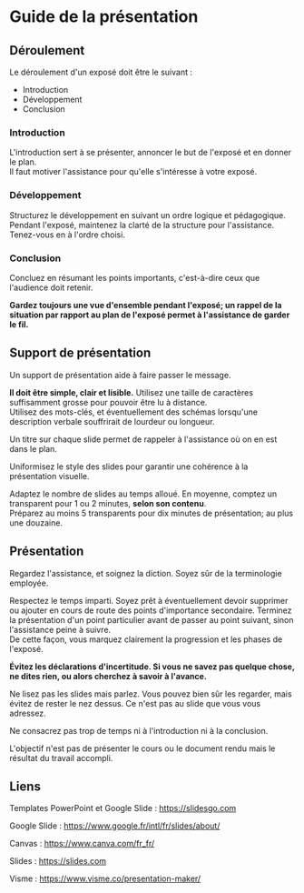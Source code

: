 # Guide de la présentation

## Déroulement

Le déroulement d'un exposé doit être le suivant :
* Introduction
* Développement
* Conclusion

### Introduction
L'introduction sert à se présenter, annoncer le but de l'exposé et en donner le plan.  
Il faut motiver l'assistance pour qu'elle s'intéresse à votre exposé.

### Développement
Structurez le développement en suivant un ordre logique et pédagogique.  
Pendant l'exposé, maintenez la clarté de la structure pour l'assistance.  
Tenez-vous en à l'ordre choisi.

### Conclusion
Concluez en résumant les points importants, c'est-à-dire ceux que l'audience doit retenir.


**Gardez toujours une vue d'ensemble pendant l'exposé; un rappel de la situation par rapport au plan de l'exposé permet à l'assistance de garder le fil.**


## Support de présentation

Un support de présentation aide à faire passer le message.


**Il doit être simple, clair et lisible.**
Utilisez une taille de caractères suffisamment grosse pour pouvoir être lu à distance.  
Utilisez des mots-clés, et éventuellement des schémas lorsqu'une description verbale souffrirait de lourdeur ou longueur.  

Un titre sur chaque slide permet de rappeler à l'assistance où on en est dans le plan.

Uniformisez le style des slides pour garantir une cohérence à la présentation visuelle.

Adaptez le nombre de slides au temps alloué. En moyenne, comptez un transparent pour 1 ou 2 minutes, **selon son contenu**.  
Préparez au moins 5 transparents pour dix minutes de présentation; au plus une douzaine.

## Présentation

Regardez l'assistance, et soignez la diction. Soyez sûr de la terminologie employée.

Respectez le temps imparti. Soyez prêt à éventuellement devoir supprimer ou ajouter en cours de route des points d'importance secondaire.
Terminez la présentation d'un point particulier avant de passer au point suivant, sinon l'assistance peine à suivre.  
De cette façon, vous marquez clairement la progression et les phases de l'exposé.

**Évitez les déclarations d'incertitude. Si vous ne savez pas quelque chose, ne dites rien, ou alors cherchez à savoir à l'avance.**

Ne lisez pas les slides mais parlez. Vous pouvez bien sûr les regarder, mais évitez de rester le nez dessus. Ce n'est pas au slide que vous vous adressez.

Ne consacrez pas trop de temps ni à l'introduction ni à la conclusion.

L'objectif n'est pas de présenter le cours ou le document rendu mais le résultat du travail accompli.

## Liens

Templates PowerPoint et Google Slide : https://slidesgo.com

Google Slide : https://www.google.fr/intl/fr/slides/about/

Canvas : https://www.canva.com/fr_fr/

Slides : https://slides.com

Visme : https://www.visme.co/presentation-maker/
